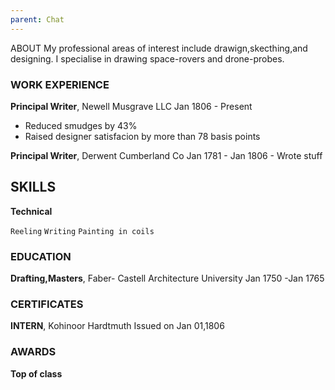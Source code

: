 ```yaml
---
parent: Chat
---
```


ABOUT 
My professional areas of interest include drawign,skecthing,and designing. I specialise in drawing space-rovers and drone-probes.

### WORK EXPERIENCE 
**Principal Writer**, Newell Musgrave LLC
Jan 1806 - Present
  - Reduced smudges by 43% 
  - Raised designer satisfacion by more than 78 basis points
  
**Principal Writer**, Derwent Cumberland Co
   Jan 1781 - Jan 1806 
      - Wrote stuff
      
## SKILLS     
**Technical**
 
 `Reeling`
 `Writing`
 `Painting in coils`

### EDUCATION
**Drafting,Masters**, Faber- Castell Architecture University
Jan 1750 -Jan 1765
  
### CERTIFICATES 
**INTERN**, Kohinoor Hardtmuth
Issued on Jan 01,1806
  
### AWARDS 
**Top of class**

